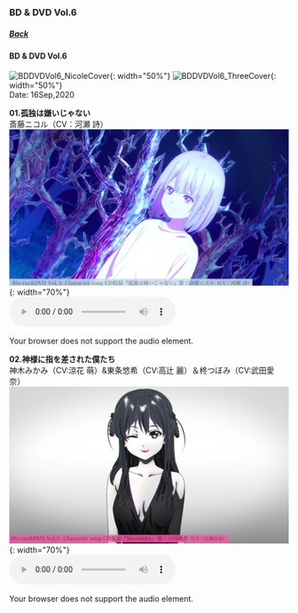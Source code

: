 ### BD & DVD Vol.6
##### [Back](Music_List.md)

#### BD & DVD Vol.6
![BDDVDVol6_NicoleCover](../../Img/Music/BDDVDVol6_NicoleCover.jpg){: width="50%"}
![BDDVDVol6_ThreeCover](../../Img/Music/BDDVDVol6_ThreeCover.jpg){: width="50%"}  
Date: 16Sep,2020  

**01.孤独は嫌いじゃない**  
斎藤ニコル（CV：河瀬 詩）  
![孤独は嫌いじゃない](../../Img/Music/BDDVDVol6_Nicole.PNG){: width="70%"}  
<audio controls="controls">
  <source type="audio/mp3" src="../../Music/Character%20Songs/01.孤独は嫌いじゃない.mp3"></source>
  <p>Your browser does not support the audio element.</p>
</audio>

**02.神様に指を差された僕たち**  
神木みかみ（CV:涼花 萌）&東条悠希（CV:高辻 麗）＆柊つぼみ（CV:武田愛奈）  
![神様に指を差された僕たち](../../Img/Music/BDDVDVol5_Ayaka.PNG){: width="70%"}  
<audio controls="controls">
  <source type="audio/mp3" src="../../Music/Character%20Songs/02.神様に指を差された僕たち.mp3"></source>
  <p>Your browser does not support the audio element.</p>
</audio>
